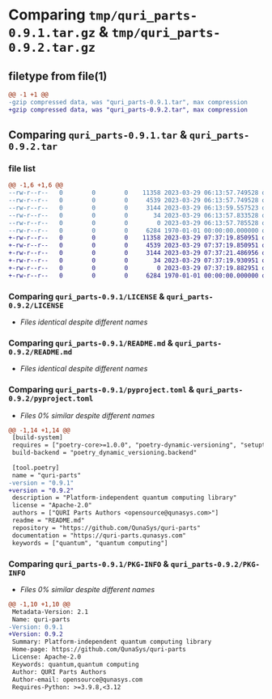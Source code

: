 # Comparing `tmp/quri_parts-0.9.1.tar.gz` & `tmp/quri_parts-0.9.2.tar.gz`

## filetype from file(1)

```diff
@@ -1 +1 @@
-gzip compressed data, was "quri_parts-0.9.1.tar", max compression
+gzip compressed data, was "quri_parts-0.9.2.tar", max compression
```

## Comparing `quri_parts-0.9.1.tar` & `quri_parts-0.9.2.tar`

### file list

```diff
@@ -1,6 +1,6 @@
--rw-r--r--   0        0        0    11358 2023-03-29 06:13:57.749528 quri_parts-0.9.1/LICENSE
--rw-r--r--   0        0        0     4539 2023-03-29 06:13:57.749528 quri_parts-0.9.1/README.md
--rw-r--r--   0        0        0     3144 2023-03-29 06:13:59.557523 quri_parts-0.9.1/pyproject.toml
--rw-r--r--   0        0        0       34 2023-03-29 06:13:57.833528 quri_parts-0.9.1/quri_parts/NOTICE
--rw-r--r--   0        0        0        0 2023-03-29 06:13:57.785528 quri_parts-0.9.1/quri_parts/_quri_parts_meta.py
--rw-r--r--   0        0        0     6284 1970-01-01 00:00:00.000000 quri_parts-0.9.1/PKG-INFO
+-rw-r--r--   0        0        0    11358 2023-03-29 07:37:19.850951 quri_parts-0.9.2/LICENSE
+-rw-r--r--   0        0        0     4539 2023-03-29 07:37:19.850951 quri_parts-0.9.2/README.md
+-rw-r--r--   0        0        0     3144 2023-03-29 07:37:21.486956 quri_parts-0.9.2/pyproject.toml
+-rw-r--r--   0        0        0       34 2023-03-29 07:37:19.930951 quri_parts-0.9.2/quri_parts/NOTICE
+-rw-r--r--   0        0        0        0 2023-03-29 07:37:19.882951 quri_parts-0.9.2/quri_parts/_quri_parts_meta.py
+-rw-r--r--   0        0        0     6284 1970-01-01 00:00:00.000000 quri_parts-0.9.2/PKG-INFO
```

### Comparing `quri_parts-0.9.1/LICENSE` & `quri_parts-0.9.2/LICENSE`

 * *Files identical despite different names*

### Comparing `quri_parts-0.9.1/README.md` & `quri_parts-0.9.2/README.md`

 * *Files identical despite different names*

### Comparing `quri_parts-0.9.1/pyproject.toml` & `quri_parts-0.9.2/pyproject.toml`

 * *Files 0% similar despite different names*

```diff
@@ -1,14 +1,14 @@
 [build-system]
 requires = ["poetry-core>=1.0.0", "poetry-dynamic-versioning", "setuptools"]
 build-backend = "poetry_dynamic_versioning.backend"
 
 [tool.poetry]
 name = "quri-parts"
-version = "0.9.1"
+version = "0.9.2"
 description = "Platform-independent quantum computing library"
 license = "Apache-2.0"
 authors = ["QURI Parts Authors <opensource@qunasys.com>"]
 readme = "README.md"
 repository = "https://github.com/QunaSys/quri-parts"
 documentation = "https://quri-parts.qunasys.com"
 keywords = ["quantum", "quantum computing"]
```

### Comparing `quri_parts-0.9.1/PKG-INFO` & `quri_parts-0.9.2/PKG-INFO`

 * *Files 0% similar despite different names*

```diff
@@ -1,10 +1,10 @@
 Metadata-Version: 2.1
 Name: quri-parts
-Version: 0.9.1
+Version: 0.9.2
 Summary: Platform-independent quantum computing library
 Home-page: https://github.com/QunaSys/quri-parts
 License: Apache-2.0
 Keywords: quantum,quantum computing
 Author: QURI Parts Authors
 Author-email: opensource@qunasys.com
 Requires-Python: >=3.9.8,<3.12
```

